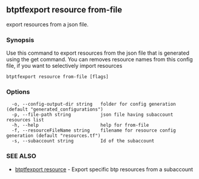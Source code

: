 ## btptfexport resource from-file

export resources from a json file.

### Synopsis

Use this command to export resources from the json file that is generated using the get command.
You can removes resource names from this config file, if you want to selectively import resources

```
btptfexport resource from-file [flags]
```

### Options

```
  -o, --config-output-dir string   folder for config generation (default "generated_configurations")
  -p, --file-path string           json file having subaccount resources list
  -h, --help                       help for from-file
  -f, --resourceFileName string    filename for resource config generation (default "resources.tf")
  -s, --subaccount string          Id of the subaccount
```

### SEE ALSO

* [btptfexport resource](btptfexport_resource.md)	 - Export specific btp resources from a subaccount

